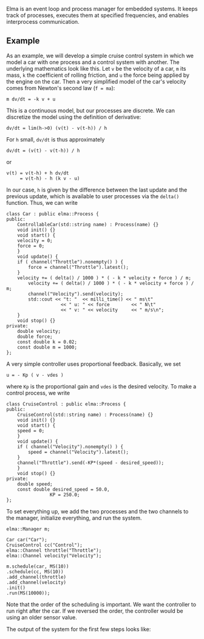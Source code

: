 Elma is an event loop and process manager for embedded systems. It keeps track of processes, executes them at specified frequencies, and enables interprocess communication.

Example
---

As an example, we will develop a simple cruise control system in which we model a car with one process and a control system with another. The underlying mathematics look like this. Let `v` be the velocity of a car, `m` its mass, `k` the coefficient of rolling friction, and `u` the force being applied by the engine on the car. Then a very simplified model of the car's velocity comes from Newton's second law (`f = ma`):

    m dv/dt = -k v + u

This is a continuous model, but our processes are discrete. We can discretize the model using the definition of derivative:

    dv/dt = lim(h->0) (v(t) - v(t-h)) / h 

For `h` small, `dv/dt` is thus approximately

    dv/dt = (v(t) - v(t-h)) / h

or 

    v(t) = v(t-h) + h dv/dt 
         = v(t-h) - h (k v - u)

In our case, `h` is given by the difference between the last update and the previous update, which is available to user processes via the `delta()` function. Thus, we can write

    class Car : public elma::Process {
    public:
        ControllableCar(std::string name) : Process(name) {}
        void init() {}
        void start() {
        velocity = 0;
        force = 0;
        }
        void update() {
        if ( channel("Throttle").nonempty() ) {
            force = channel("Throttle").latest();
        }
        velocity += ( delta() / 1000 ) * ( - k * velocity + force ) / m;
            velocity += ( delta() / 1000 ) * ( - k * velocity + force ) / m;
            channel("Velocity").send(velocity);
            std::cout << "t: "  << milli_time() << " ms\t" 
                        << " u: " << force        << " N\t"
                        << " v: " << velocity     << " m/s\n";  
        }
        void stop() {}
    private:
        double velocity;
        double force;
        const double k = 0.02;
        const double m = 1000;
    }; 

A very simple controller uses proportional feedback. Basically, we set

    u = - Kp ( v - vdes )

where `Kp` is the proportional gain and `vdes` is the desired velocity. To make a control process, we write

    class CruiseControl : public elma::Process {
    public:
        CruiseControl(std::string name) : Process(name) {}
        void init() {}
        void start() {
        speed = 0;
        }
        void update() {
        if ( channel("Velocity").nonempty() ) {
            speed = channel("Velocity").latest();
        }
        channel("Throttle").send(-KP*(speed - desired_speed));
        }
        void stop() {}
    private:
        double speed;
        const double desired_speed = 50.0,
                    KP = 250.0;
    }; 

To set everything up, we add the two processes and the two channels to the manager, initialize everything, and run the system.

    elma::Manager m;

    Car car("Car");
    CruiseControl cc("Control");
    elma::Channel throttle("Throttle");
    elma::Channel velocity("Velocity");

    m.schedule(car, MS(10))
    .schedule(cc, MS(10))
    .add_channel(throttle)
    .add_channel(velocity)
    .init()
    .run(MS(10000));

Note that the order of the scheduling is important. We want the controller to run right after the car. If we reversed the order, the controller would be using an older sensor value. 

The output of the system for the first few steps looks like:

